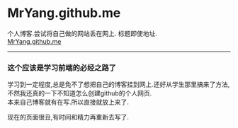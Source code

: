 # MrYang.github.me
个人博客.尝试将自己做的网站丢在网上. 标题即使地址.  
[MrYang.github.me](MrYang.github.me)
************************  
### 这个应该是学习前端的必经之路了
学习到一定程度,总是免不了想把自己的博客挂到网上.还好从学生那里搞来了方法,不然我还真的一下不知道怎么创建github的个人网页.  
本来自己博客就有在写.所以直接就放上来了.  

现在的页面很丑,有时间和精力再重新去写了.
